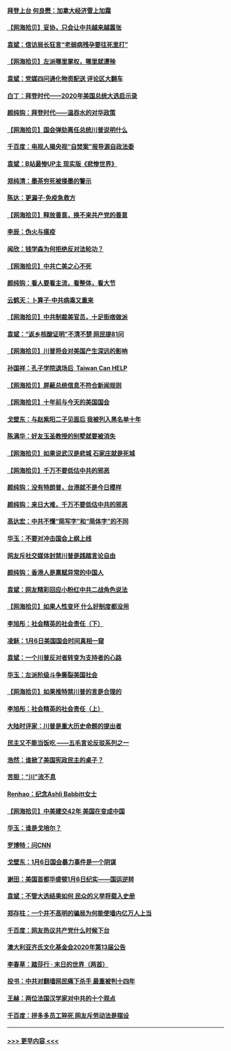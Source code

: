 #### [拜登上台 何良懋：加拿大经济雪上加霜](../pages/nsc993/n12718943.md?t=01290751) 
#### [【网海拾贝】妥协，只会让中共越来越嚣张](../pages/nsc993/n12717392.md?t=01290751) 
#### [袁斌：信访局长狂言“老弱病残孕要往死里打”](../pages/nsc993/n12717343.md?t=01290751) 
#### [【网海拾贝】左派哪里掌权，哪里就遭殃](../pages/nsc993/n12715009.md?t=01290751) 
#### [袁斌：党媒四问通化物资配送 评论区大翻车](../pages/nsc993/n12714950.md?t=01290751) 
#### [白丁：拜登时代——2020年美国总统大选启示录](../pages/nsc993/n12714920.md?t=01290751) 
#### [颜纯钩：拜登时代——温吞水的对华政策](../pages/nsc993/n12713245.md?t=01290751) 
#### [【网海拾贝】国会弹劾离任总统川普说明什么](../pages/nsc993/n12712816.md?t=01290751) 
#### [千百度：电视人揭央视“自焚案”报导源自政法委](../pages/nsc993/n12709760.md?t=01290751) 
#### [袁斌：B站最惨UP主 现实版《悲惨世界》](../pages/nsc993/n12709686.md?t=01290751) 
#### [郑纯清：墨茶穷死被搽墨的警示](../pages/nsc993/n12709262.md?t=01290751) 
#### [陈达：更漏子·免疫急救方](../pages/nsc993/n12709244.md?t=01290751) 
#### [【网海拾贝】释放善意，换不来共产党的善意](../pages/nsc993/n12708361.md?t=01290751) 
#### [李辰：伪火与瘟疫](../pages/nsc993/n12707981.md?t=01290751) 
#### [闻欣：钱学森为何拒绝反对法轮功？](../pages/nsc993/n12707407.md?t=01290751) 
#### [【网海拾贝】中共亡美之心不死](../pages/nsc993/n12707621.md?t=01290751) 
#### [颜纯钩：看人要看主流，看整体，看大节](../pages/nsc993/n12707536.md?t=01290751) 
#### [云鹤天：卜算子‧中共病毒又重来](../pages/nsc993/n12707408.md?t=01290751) 
#### [【网海拾贝】中共制裁美官员，十足街痞做派](../pages/nsc993/n12705115.md?t=01290751) 
#### [袁斌：“返乡核酸证明”不清不楚 网民提81问](../pages/nsc993/n12704982.md?t=01290751) 
#### [【网海拾贝】川普将会对美国产生深远的影响](../pages/nsc993/n12703045.md?t=01290751) 
#### [孙国祥：孔子学院退场后  Taiwan Can HELP](../pages/nsc993/n12702430.md?t=01290751) 
#### [【网海拾贝】屏蔽总统信息不符合新闻规则](../pages/nsc993/n12699998.md?t=01290751) 
#### [【网海拾贝】十年前与今天的美国国会](../pages/nsc993/n12696993.md?t=01290751) 
#### [戈壁东：与赵紫阳二子见面后 我被列入黑名单十年](../pages/nsc993/n12696215.md?t=01290751) 
#### [陈满华：好友玉圣教授的别墅就要被消失](../pages/nsc993/n12695411.md?t=01290751) 
#### [【网海拾贝】如果说武汉是悲城 石家庄就是死城](../pages/nsc993/n12694589.md?t=01290751) 
#### [【网海拾贝】千万不要低估中共的邪恶](../pages/nsc993/n12692771.md?t=01290751) 
#### [颜纯钩：没有特朗普，台港就不是今日模样](../pages/nsc993/n12692678.md?t=01290751) 
#### [颜纯钩：来日大难，千万不要低估中共的邪恶](../pages/nsc993/n12692080.md?t=01290751) 
#### [高达宏：中共不懂“简写字”和“简体字”的不同](../pages/nsc993/n12692068.md?t=01290751) 
#### [华玉：不要对冲击国会上纲上线](../pages/nsc993/n12689948.md?t=01290751) 
#### [网友斥社交媒体封禁川普是践踏言论自由](../pages/nsc993/n12687482.md?t=01290751) 
#### [颜纯钩：香港人是禀赋异常的中国人](../pages/nsc993/n12685142.md?t=01290751) 
#### [袁斌：网友精彩回应小粉红中共二战角色说法](../pages/nsc993/n12684994.md?t=01290751) 
#### [【网海拾贝】如果人性变坏 什么好制度都没用](../pages/nsc993/n12683000.md?t=01290751) 
#### [李旭彤：社会精英的社会责任（下）](../pages/nsc993/n12680604.md?t=01290751) 
#### [凌稣：1月6日美国国会时间真相一窥](../pages/nsc993/n12682780.md?t=01290751) 
#### [袁斌：一个川普反对者转变为支持者的心路](../pages/nsc993/n12682700.md?t=01290751) 
#### [华玉：左派阶级斗争撕裂美国社会](../pages/nsc993/n12681226.md?t=01290751) 
#### [【网海拾贝】如果推特禁川普的言是合理的](../pages/nsc993/n12681232.md?t=01290751) 
#### [李旭彤：社会精英的社会责任（上）](../pages/nsc993/n12680501.md?t=01290751) 
#### [大陆时评家：川普是重大历史命题的提出者](../pages/nsc993/n12679904.md?t=01290751) 
#### [民主又不能当饭吃 ——五毛言论反驳系列之一](../pages/nsc993/n12679877.md?t=01290751) 
#### [浩然：谁掀了美国宪政民主的桌子？](../pages/nsc993/n12679850.md?t=01290751) 
#### [苦胆：“川”流不息](../pages/nsc993/n12678388.md?t=01290751) 
#### [Renhao：纪念Ashli Babbitt女士](../pages/nsc993/n12678359.md?t=01290751) 
#### [【网海拾贝】中美建交42年 美国在变成中国](../pages/nsc993/n12678324.md?t=01290751) 
#### [华玉：谁是戈培尔？](../pages/nsc993/n12677515.md?t=01290751) 
#### [罗博特：问CNN](../pages/nsc993/n12677172.md?t=01290751) 
#### [戈壁东：1月6日国会暴力事件是一个阴谋](../pages/nsc993/n12674639.md?t=01290751) 
#### [谢田：美国首都华盛顿1月6日纪实——国运逆转](../pages/nsc993/n12673190.md?t=01290751) 
#### [袁斌：不管大选结果如何 民众的义举将载入史册](../pages/nsc993/n12672787.md?t=01290751) 
#### [郑存柱：一个并不高明的骗局为何能使墙内亿万人上当](../pages/nsc993/n12671449.md?t=01290751) 
#### [千百度：网友热议共产党什么时候下台](../pages/nsc993/n12670442.md?t=01290751) 
#### [澳大利亚齐氏文化基金会2020年第13届公告](../pages/nsc993/n12670273.md?t=01290751) 
#### [李春草：踏莎行 · 末日的世界（两首）](../pages/nsc993/n12670253.md?t=01290751) 
#### [投书：中共对翻墙网民痛下杀手 最重被判十四年](../pages/nsc993/n12670190.md?t=01290751) 
#### [王赫：两位法国汉学家对中共的十个观点](../pages/nsc993/n12669593.md?t=01290751) 
#### [千百度：拼多多员工猝死 网友斥劳动法是摆设](../pages/nsc993/n12668081.md?t=01290751) 

----
#### [ >>> 更早内容 <<< ](../indexes/nsc993-earlier.md)
